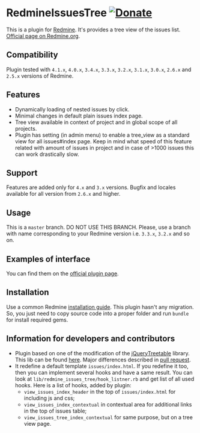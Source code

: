 # RedmineIssuesTree [![Donate](https://www.paypalobjects.com/en_US/i/btn/btn_donate_LG.gif)](https://www.paypal.com/cgi-bin/webscr?cmd=_s-xclick&hosted_button_id=KGN52ZXA8J7B8)

This is a plugin for [Redmine](http://www.redmine.org/). It's provides a tree view of the issues list.
[Official page on Redmine.org](https://www.redmine.org/plugins/redmine_issues_tree).

## Compatibility

Plugin tested with `4.1.x`, `4.0.x`, `3.4.x`, `3.3.x`, `3.2.x`, `3.1.x`, `3.0.x`, `2.6.x` and `2.5.x` versions of Redmine.

## Features

* Dynamically loading of nested issues by click.
* Minimal changes in default plain issues index page.
* Tree view available in context of project and in global scope of all projects.
* Plugin has setting (in admin menu) to enable a tree_view as a standard view for all issues#index page. Keep in mind what
speed of this feature related with amount of issues in project and in case of >1000 issues this can work drastically slow.

## Support

Features are added only for `4.x` and `3.x` versions. Bugfix and locales available for all version from `2.6.x` and higher. 

## Usage

This is a `master` branch. DO NOT USE THIS BRANCH. Please, use a branch with name corresponding to your
Redmine version i.e. `3.3.x`, `3.2.x` and so on.

## Examples of interface

You can find them on the [official plugin page](https://www.redmine.org/plugins/redmine_issues_tree).

## Installation

Use a common Redmine [installation guide](http://www.redmine.org/projects/redmine/wiki/Plugins).
This plugin hasn't any migration. So, you just need to copy source code into a proper folder and
run `bundle` for install required gems.

## Information for developers and contributors

* Plugin based on one of the modification of the [jQueryTreetable](https://github.com/ludo/jquery-treetable) library.
This lib can be found [here](https://github.com/Loriowar/jquery-treetable/tree/multiline_cell_fix).
Major differences described in [pull request](https://github.com/ludo/jquery-treetable/pull/133).
* It redefine a default template `issues/index.html`. If you redefine it too, then you can implement several hooks
and have a same result. You can look at `lib/redmine_issues_tree/hook_listner.rb` and get list of all used hooks.
Here is a list of hooks, added by plugin:
  * `view_issues_index_header` in the top of `issues/index.html` for including js and css;
  * `view_issues_index_contextual` in contextual area for additional links in the top of issues table;
  * `view_issues_tree_index_contextual` for same purpose, but on a tree view page.
